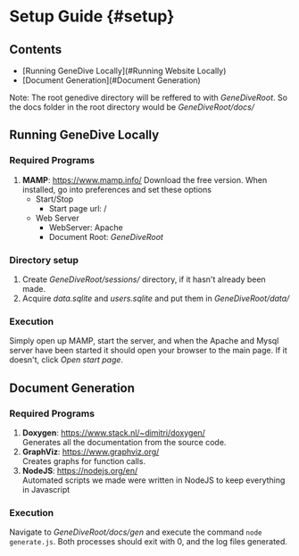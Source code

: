 Setup Guide                         {#setup}
============

## Contents
 * [Running GeneDive Locally](#Running Website Locally)
 * [Document Generation](#Document Generation)

 Note: The root genedive directory will be reffered to with *GeneDiveRoot*. So the docs folder in the root directory would be  *GeneDiveRoot/docs/*

## Running GeneDive Locally

### Required Programs

1. **MAMP**: https://www.mamp.info/ Download the free version. When installed, go into preferences and set these options
   * Start/Stop
     * Start page url: /
   * Web Server
     * WebServer: Apache
     * Document Root: *GeneDiveRoot*

### Directory setup

1. Create *GeneDiveRoot/sessions/* directory, if it hasn't already been made.
2. Acquire *data.sqlite* and *users.sqlite* and put them in *GeneDiveRoot/data/*

### Execution

Simply open up MAMP, start the server, and when the Apache and Mysql server have been started it should open your browser to the main page. If it doesn't, click *Open start page*.


## Document Generation

### Required Programs

1. **Doxygen**: https://www.stack.nl/~dimitri/doxygen/  
Generates all the documentation from the source code.
2. **GraphViz**: https://www.graphviz.org/  
Creates graphs for function calls.
3. **NodeJS**: https://nodejs.org/en/  
Automated scripts we made were written in NodeJS to keep everything in Javascript

### Execution

Navigate to *GeneDiveRoot/docs/gen* and execute the command `node generate.js`. Both processes should exit with 0, and the log files generated.